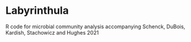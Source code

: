 # Labyrinthula
R code for microbial community analysis accompanying Schenck, DuBois, Kardish, Stachowicz and Hughes 2021
